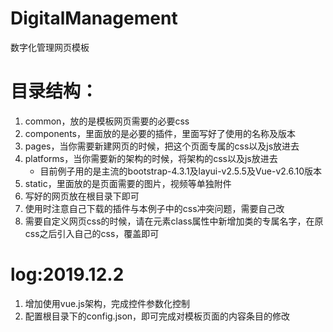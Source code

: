 # DigitalManagement
数字化管理网页模板
# 目录结构：
1. common，放的是模板网页需要的必要css
2. components，里面放的是必要的插件，里面写好了使用的名称及版本
3. pages，当你需要新建网页的时候，把这个页面专属的css以及js放进去
4. platforms，当你需要新的架构的时候，将架构的css以及js放进去
   - 目前例子用的是主流的bootstrap-4.3.1及layui-v2.5.5及Vue-v2.6.10版本
5. static，里面放的是页面需要的图片，视频等单独附件
6. 写好的网页放在根目录下即可
7. 使用时注意自己下载的插件与本例子中的css冲突问题，需要自己改
8. 需要自定义网页css的时候，请在元素class属性中新增加类的专属名字，在原css之后引入自己的css，覆盖即可

# log:2019.12.2
1. 增加使用vue.js架构，完成控件参数化控制
2. 配置根目录下的config.json，即可完成对模板页面的内容条目的修改
